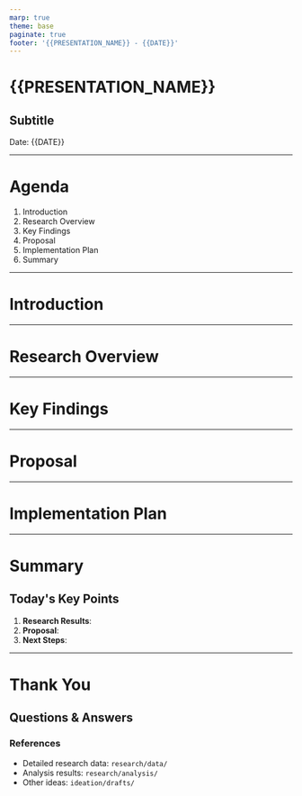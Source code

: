 ```yaml
---
marp: true
theme: base
paginate: true
footer: '{{PRESENTATION_NAME}} - {{DATE}}'
---
```


<!-- _class: title -->

# {{PRESENTATION_NAME}}

## Subtitle

Date: {{DATE}}

---

# Agenda

1. Introduction
2. Research Overview
3. Key Findings
4. Proposal
5. Implementation Plan
6. Summary

---

# Introduction

<!-- 
Briefly explain the background and purpose of the research
Extract key points from research/notes.md
-->

---

# Research Overview

<!-- 
Create based on data from research/analysis/
Reference important graphs from assets/charts/
-->

---

# Key Findings

<!-- 
Develop adopted ideas from ideation/brainstorm.md
-->

---

# Proposal

<!-- 
Present specific proposals in a structured way
-->

---

# Implementation Plan

<!-- 
Timeline and milestones
-->

---

# Summary

## Today's Key Points

1. **Research Results**: 
2. **Proposal**: 
3. **Next Steps**: 

---

<!-- _class: title -->

# Thank You

## Questions & Answers

### References
- Detailed research data: `research/data/`
- Analysis results: `research/analysis/`
- Other ideas: `ideation/drafts/`